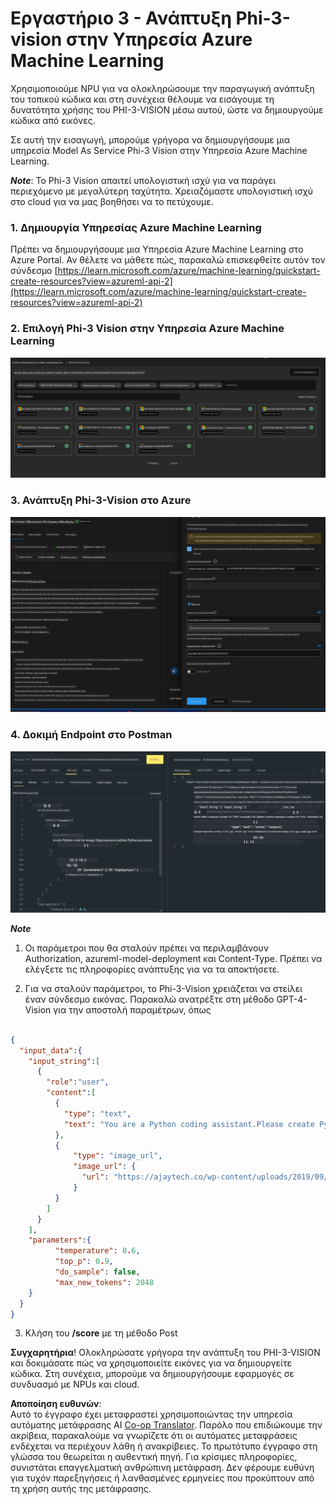 <!--
CO_OP_TRANSLATOR_METADATA:
{
  "original_hash": "20cb4e6ac1686248e8be913ccf6c2bc2",
  "translation_date": "2025-07-17T04:33:29+00:00",
  "source_file": "md/02.Application/02.Code/Phi3/VSCodeExt/HOL/Apple/03.DeployPhi3VisionOnAzure.md",
  "language_code": "el"
}
-->
# **Εργαστήριο 3 - Ανάπτυξη Phi-3-vision στην Υπηρεσία Azure Machine Learning**

Χρησιμοποιούμε NPU για να ολοκληρώσουμε την παραγωγική ανάπτυξη του τοπικού κώδικα και στη συνέχεια θέλουμε να εισάγουμε τη δυνατότητα χρήσης του PHI-3-VISION μέσω αυτού, ώστε να δημιουργούμε κώδικα από εικόνες.

Σε αυτή την εισαγωγή, μπορούμε γρήγορα να δημιουργήσουμε μια υπηρεσία Model As Service Phi-3 Vision στην Υπηρεσία Azure Machine Learning.

***Note***: Το Phi-3 Vision απαιτεί υπολογιστική ισχύ για να παράγει περιεχόμενο με μεγαλύτερη ταχύτητα. Χρειαζόμαστε υπολογιστική ισχύ στο cloud για να μας βοηθήσει να το πετύχουμε.


### **1. Δημιουργία Υπηρεσίας Azure Machine Learning**

Πρέπει να δημιουργήσουμε μια Υπηρεσία Azure Machine Learning στο Azure Portal. Αν θέλετε να μάθετε πώς, παρακαλώ επισκεφθείτε αυτόν τον σύνδεσμο [https://learn.microsoft.com/azure/machine-learning/quickstart-create-resources?view=azureml-api-2](https://learn.microsoft.com/azure/machine-learning/quickstart-create-resources?view=azureml-api-2)


### **2. Επιλογή Phi-3 Vision στην Υπηρεσία Azure Machine Learning**

![Catalog](../../../../../../../../../translated_images/vison_catalog.f979823d5bde8aef2c37a3a9686f6c5d0c521f93730447798ea6fb580091443f.el.png)


### **3. Ανάπτυξη Phi-3-Vision στο Azure**


![Deploy](../../../../../../../../../translated_images/vision_deploy.a8114ccd849a957272bf30959bdef166b21a0fac4c4f0129dab0106b97104772.el.png)


### **4. Δοκιμή Endpoint στο Postman**


![Test](../../../../../../../../../translated_images/vision_test.0b9c1b1d414131d03398c88fc1b79d839e7946c2ae5c9fd170a2894c271e2993.el.png)


***Note***

1. Οι παράμετροι που θα σταλούν πρέπει να περιλαμβάνουν Authorization, azureml-model-deployment και Content-Type. Πρέπει να ελέγξετε τις πληροφορίες ανάπτυξης για να τα αποκτήσετε.

2. Για να σταλούν παράμετροι, το Phi-3-Vision χρειάζεται να στείλει έναν σύνδεσμο εικόνας. Παρακαλώ ανατρέξτε στη μέθοδο GPT-4-Vision για την αποστολή παραμέτρων, όπως

```json

{
  "input_data":{
    "input_string":[
      {
        "role":"user",
        "content":[ 
          {
            "type": "text",
            "text": "You are a Python coding assistant.Please create Python code for image "
          },
          {
              "type": "image_url",
              "image_url": {
                "url": "https://ajaytech.co/wp-content/uploads/2019/09/index.png"
              }
          }
        ]
      }
    ],
    "parameters":{
          "temperature": 0.6,
          "top_p": 0.9,
          "do_sample": false,
          "max_new_tokens": 2048
    }
  }
}

```

3. Κλήση του **/score** με τη μέθοδο Post

**Συγχαρητήρια**! Ολοκληρώσατε γρήγορα την ανάπτυξη του PHI-3-VISION και δοκιμάσατε πώς να χρησιμοποιείτε εικόνες για να δημιουργείτε κώδικα. Στη συνέχεια, μπορούμε να δημιουργήσουμε εφαρμογές σε συνδυασμό με NPUs και cloud.

**Αποποίηση ευθυνών**:  
Αυτό το έγγραφο έχει μεταφραστεί χρησιμοποιώντας την υπηρεσία αυτόματης μετάφρασης AI [Co-op Translator](https://github.com/Azure/co-op-translator). Παρόλο που επιδιώκουμε την ακρίβεια, παρακαλούμε να γνωρίζετε ότι οι αυτόματες μεταφράσεις ενδέχεται να περιέχουν λάθη ή ανακρίβειες. Το πρωτότυπο έγγραφο στη γλώσσα του θεωρείται η αυθεντική πηγή. Για κρίσιμες πληροφορίες, συνιστάται επαγγελματική ανθρώπινη μετάφραση. Δεν φέρουμε ευθύνη για τυχόν παρεξηγήσεις ή λανθασμένες ερμηνείες που προκύπτουν από τη χρήση αυτής της μετάφρασης.
